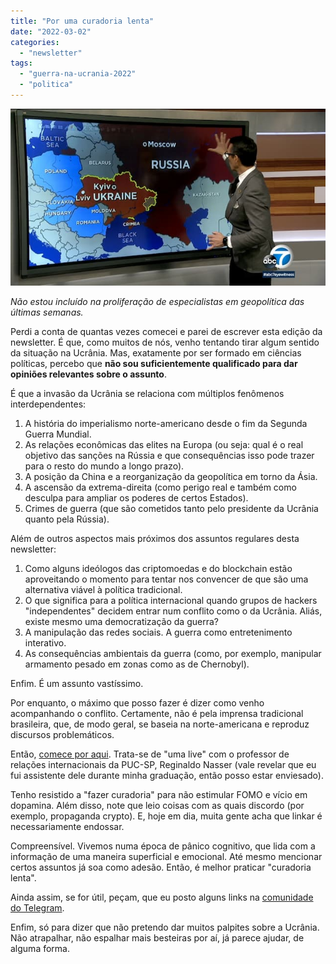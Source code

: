 ```yaml
---
title: "Por uma curadoria lenta"
date: "2022-03-02"
categories: 
  - "newsletter"
tags: 
  - "guerra-na-ucrania-2022"
  - "politica"
---
```


![mapa(1).jpg](images/2f826f7e-aa75-4780-8ff6-e04b5563afa8.jpg)

_Não estou incluído na proliferação de especialistas em geopolítica das últimas semanas._

Perdi a conta de quantas vezes comecei e parei de escrever esta edição da newsletter. É que, como muitos de nós, venho tentando tirar algum sentido da situação na Ucrânia. Mas, exatamente por ser formado em ciências políticas, percebo que **não sou suficientemente qualificado para dar opiniões relevantes sobre o assunto**.

É que a invasão da Ucrânia se relaciona com múltiplos fenômenos interdependentes:

1. A história do imperialismo norte-americano desde o fim da Segunda Guerra Mundial.
2. As relações econômicas das elites na Europa (ou seja: qual é o real objetivo das sanções na Rússia e que consequências isso pode trazer para o resto do mundo a longo prazo).
3. A posição da China e a reorganização da geopolítica em torno da Ásia.
4. A ascensão da extrema-direita (como perigo real e também como desculpa para ampliar os poderes de certos Estados).
5. Crimes de guerra (que são cometidos tanto pelo presidente da Ucrânia quanto pela Rússia).

Além de outros aspectos mais próximos dos assuntos regulares desta newsletter:

1. Como alguns ideólogos das criptomoedas e do blockchain estão aproveitando o momento para tentar nos convencer de que são uma alternativa viável à política tradicional.
2. O que significa para a política internacional quando grupos de hackers "independentes" decidem entrar num conflito como o da Ucrânia. Aliás, existe mesmo uma democratização da guerra?
3. A manipulação das redes sociais. A guerra como entretenimento interativo.
4. As consequências ambientais da guerra (como, por exemplo, manipular armamento pesado em zonas como as de Chernobyl).

Enfim. É um assunto vastíssimo.

Por enquanto, o máximo que posso fazer é dizer como venho acompanhando o conflito. Certamente, não é pela imprensa tradicional brasileira, que, de modo geral, se baseia na norte-americana e reproduz discursos problemáticos.

Então, [comece por aqui](https://youtu.be/L4TswCGkK6Y). Trata-se de "uma live" com o professor de relações internacionais da PUC-SP, Reginaldo Nasser (vale revelar que eu fui assistente dele durante minha graduação, então posso estar enviesado).

Tenho resistido a "fazer curadoria" para não estimular FOMO e vício em dopamina. Além disso, note que leio coisas com as quais discordo (por exemplo, propaganda crypto). E, hoje em dia, muita gente acha que linkar é necessariamente endossar.

Compreensível. Vivemos numa época de pânico cognitivo, que lida com a informação de uma maneira superficial e emocional. Até mesmo mencionar certos assuntos já soa como adesão. Então, é melhor praticar "curadoria lenta".

Ainda assim, se for útil, peçam, que eu posto alguns links na [comunidade do Telegram](https://t.me/edufme).

Enfim, só para dizer que não pretendo dar muitos palpites sobre a Ucrânia. Não atrapalhar, não espalhar mais besteiras por aí, já parece ajudar, de alguma forma.
